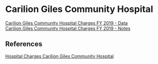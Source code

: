 # Carilion Giles Community Hospital  

[Carilion Giles Community Hospital Charges FY 2019 - Data](https://github.com/jalbertbowden/virginia-hospital-costs-open-data/blob/master/data/carilion-giles-community-hospital/cgch-hospital-charges-fy-2019-data.csv)  
[Carilion Giles Community Hospital Charges FY 2019 - Notes](https://github.com/jalbertbowden/virginia-hospital-costs-open-data/blob/master/data/carilion-giles-community-hospital/cgch-hospital-charges-fy-2019-notes.csv)  

## References

[Hospital Charges Carilion Giles Community Hospital](https://www.carilionclinic.org/sites/default/files/2018-12/CGCH_Hospital_Charges_FY19.ods)  
